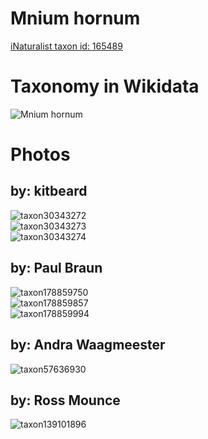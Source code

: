 
Mnium hornum
============
  
[iNaturalist taxon id: 165489](https://www.inaturalist.org/taxa/165489)
# Taxonomy in Wikidata
  
![Mnium hornum](../wikidata_schemas/Mnium_hornum.gv.png)
# Photos

## by: kitbeard
  
![taxon30343272](https://inaturalist-open-data.s3.amazonaws.com/photos/33482028/medium.jpg)  
![taxon30343273](https://inaturalist-open-data.s3.amazonaws.com/photos/33482031/medium.jpg)  
![taxon30343274](https://inaturalist-open-data.s3.amazonaws.com/photos/33482035/medium.jpg)
## by: Paul Braun
  
![taxon178859750](https://inaturalist-open-data.s3.amazonaws.com/photos/191666278/medium.jpeg)  
![taxon178859857](https://inaturalist-open-data.s3.amazonaws.com/photos/191666380/medium.jpeg)  
![taxon178859994](https://inaturalist-open-data.s3.amazonaws.com/photos/191666549/medium.jpeg)
## by: Andra Waagmeester
  
![taxon57636930](https://inaturalist-open-data.s3.amazonaws.com/photos/62198751/medium.jpeg)
## by: Ross Mounce
  
![taxon139101896](https://inaturalist-open-data.s3.amazonaws.com/photos/149020421/medium.jpg)